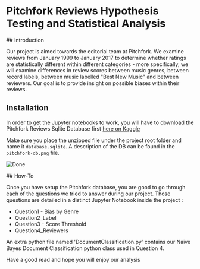 # Pitchfork Reviews Hypothesis Testing and Statistical Analysis


## Introduction

Our project is aimed towards the editorial team at Pitchfork. We examine reviews
from January 1999 to January 2017 to determine whether ratings are statistically
different within different categories - more specifically, we will examine
differences in review scores between music genres, between record labels, between
music labelled "Best New Music" and between reviewers. Our goal is to provide
insight on possible biases within their reviews.


## Installation

In order to get the Jupyter notebooks to work, you will have to download the
Pitchfork Reviews Sqlite Database first [here on Kaggle](https://www.kaggle.com/nolanbconaway/pitchfork-data)

Make sure you place the unzipped file under the project root folder and name it
`database.sqlite`. A description of the DB can be found in the `pitchfork-db.png`
file.

![Done](https://i.giphy.com/media/9Jcw5pUQlgQLe5NonJ/giphy-downsized.gif)


## How-To

Once you have setup the Pitchfork database, you are good to go through each of
the questions we tried to answer during our project. Those questions are detailed
in a distinct Jupyter Notebook inside the project :

- Question1 - Bias by Genre
- Question2_Label
- Question3 - Score Threshold
- Question4_Reviewers

An extra python file named 'DocumentClassification.py' contains our Naive Bayes
Document Classification python class used in Question 4.

Have a good read and hope you will enjoy our analysis
